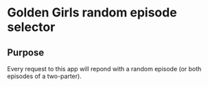 # Golden Girls random episode selector

## Purpose

Every request to this app will repond with a random episode (or both episodes of a two-parter). 